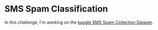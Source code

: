 # SMS Spam Classification
In this challenge, I'm working on the [kaggle SMS Spam Collection Dataset](https://www.kaggle.com/uciml/sms-spam-collection-dataset).